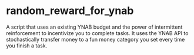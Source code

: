 # random_reward_for_ynab
A script that uses an existing YNAB budget and the power of intermittent reinforcement to incentivize you to complete tasks. It uses the YNAB API to stochastically transfer money to a fun money category you set every time you finish a task.
